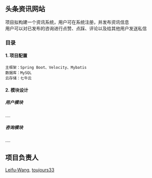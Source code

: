 ## 头条资讯网站
项目拟构建一个资讯系统，用户可在系统注册，并发布资讯信息<br>
用户可以对已发布的咨询进行点赞、点踩、评论以及给其他用户发送私信
### 目录
#### 1. 项目配置
    主框架：Spring Boot、Velocity、Mybatis
    数据库：MySQL
    云存储：七牛云
#### 2. 模块设计
##### 用户模块
....
##### 咨询模块
....


## 项目负责人
[Leifu-Wang](https://github.com/Leifu-Wang), [toujours33](https://github.com/toujours33)
